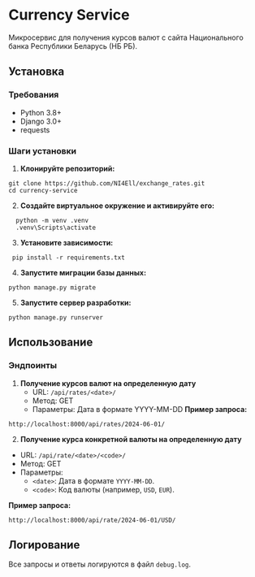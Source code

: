 # Currency Service

Микросервис для получения курсов валют с сайта Национального банка Республики Беларусь (НБ РБ).

## Установка

### Требования

- Python 3.8+
- Django 3.0+
- requests

### Шаги установки

1. **Клонируйте репозиторий:**
  ```
  git clone https://github.com/NI4Ell/exchange_rates.git
  cd currency-service
  ```
2. **Создайте виртуальное окружение и активируйте его:**
  ```  
    python -m venv .venv
    .venv\Scripts\activate
  ```
3. **Установите зависимости:**
  ```
   pip install -r requirements.txt
  ```
4. **Запустите миграции базы данных:**
  ```
  python manage.py migrate
  ```
5. **Запустите сервер разработки:**
  ```
  python manage.py runserver
  ```

## Использование
### Эндпоинты
1. **Получение курсов валют на определенную дату**
   - URL: `/api/rates/<date>/`
   - Метод: GET
   - Параметры: Дата в формате YYYY-MM-DD
**Пример запроса:**
```
http://localhost:8000/api/rates/2024-06-01/
```
2. **Получение курса конкретной валюты на определенную дату**
  - URL: `/api/rate/<date>/<code>/`
  - Метод: GET
  - Параметры:
      + `<date>`: Дата в формате `YYYY-MM-DD`.
      +  `<code>`: Код валюты (например, `USD`, `EUR`).
  
**Пример запроса:**
```
http://localhost:8000/api/rate/2024-06-01/USD/
```
## Логирование
Все запросы и ответы логируются в файл `debug.log`.
